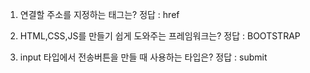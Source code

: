 1. 연결할 주소를 지정하는 태그는?
정답 : href

2. HTML,CSS,JS를 만들기 쉽게 도와주는 프레임워크는?
정답 : BOOTSTRAP

3. input 타입에서 전송버튼을 만들 때 사용하는 타입은?
정답 : submit